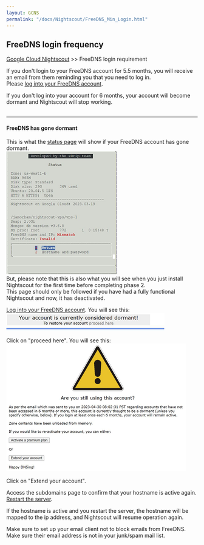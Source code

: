 ```yaml
---
layout: GCNS
permalink: "/docs/Nightscout/FreeDNS_Min_Login.html"
---
```


## FreeDNS login frequency
[Google Cloud Nightscout](./GoogleCloud.md) >> FreeDNS login requirement  
  
If you don't login to your FreeDNS account for 5.5 months, you will receive an email from them reminding you that you need to log in.  
Please [log into your FreeDNS account](./FreeDNS_Login.md).  
  
If you don't log into your account for 6 months, your account will become dormant and Nightscout will stop working.  
<br/>  
  
---  
  
#### **FreeDNS has gone dormant**  
This is what the [status page](./Status.md) will show if your FreeDNS account has gone dormant.  
![](./images/HostnameProblem.png)  
But, please note that this is also what you will see when you just install Nightscout for the first time before completing phase 2.  
This page should only be followed if you have had a fully functional Nightscout and now, it has deactivated.  
  
[Log into your FreeDNS account](./FreeDNS_Login.md).  You will see this:  
![](./images/DormantFreeDNS.png)  
  
Click on "proceed here".  You will see this:  
![](./images/AreYouStillUsingThisAccount.png)  
  
Click on "Extend your account".  
  
Access the subdomains page to confirm that your hostname is active again.  
[Restart the server](./Restart.md).  
  
If the hostname is active and you restart the server, the hostname will be mapped to the ip address, and Nightscout will resume operation again.  
  
Make sure to set up your email client not to block emails from FreeDNS.  Make sure their email address is not in your junk/spam mail list.  
  
